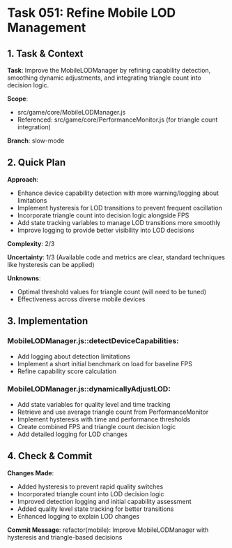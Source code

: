 # Task 051: Refine Mobile LOD Management

## 1. Task & Context
**Task**: Improve the MobileLODManager by refining capability detection, smoothing dynamic adjustments, and integrating triangle count into decision logic.

**Scope**: 
- src/game/core/MobileLODManager.js
- Referenced: src/game/core/PerformanceMonitor.js (for triangle count integration)

**Branch**: slow-mode

## 2. Quick Plan
**Approach**:
- Enhance device capability detection with more warning/logging about limitations
- Implement hysteresis for LOD transitions to prevent frequent oscillation
- Incorporate triangle count into decision logic alongside FPS
- Add state tracking variables to manage LOD transitions more smoothly
- Improve logging to provide better visibility into LOD decisions

**Complexity**: 2/3

**Uncertainty**: 1/3 (Available code and metrics are clear, standard techniques like hysteresis can be applied)

**Unknowns**: 
- Optimal threshold values for triangle count (will need to be tuned)
- Effectiveness across diverse mobile devices

## 3. Implementation

### MobileLODManager.js::detectDeviceCapabilities:
- Add logging about detection limitations
- Implement a short initial benchmark on load for baseline FPS
- Refine capability score calculation

### MobileLODManager.js::dynamicallyAdjustLOD:
- Add state variables for quality level and time tracking
- Retrieve and use average triangle count from PerformanceMonitor
- Implement hysteresis with time and performance thresholds
- Create combined FPS and triangle count decision logic
- Add detailed logging for LOD changes

## 4. Check & Commit
**Changes Made**:
- Added hysteresis to prevent rapid quality switches
- Incorporated triangle count into LOD decision logic
- Improved detection logging and initial capability assessment
- Added quality level state tracking for better transitions
- Enhanced logging to explain LOD changes

**Commit Message**: refactor(mobile): Improve MobileLODManager with hysteresis and triangle-based decisions
